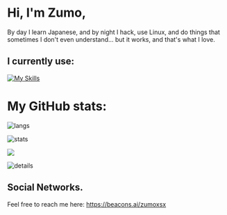 # Hi, I'm Zumo,
By day I learn Japanese, and by night I hack, use Linux, and do things that sometimes I don't even understand... but it works, and that's what I love.

## I currently use:
[![My Skills](https://skillicons.dev/icons?i=arch,figma&theme=dark)](https://skillicons.dev)

# My GitHub stats:
![langs](https://github-readme-stats.vercel.app/api/top-langs/?username=Zumoxsx&hide_border=true&layout=compact&card_width=350&theme=tokyonight&hide")

![stats](https://github-profile-summary-cards.vercel.app/api/cards/stats?username=Zumoxsx&layout=compact&card_width=350&theme=tokyonight)

![](https://github-readme-streak-stats.herokuapp.com/?user=Zumoxsx&hide_border=true&layout=compact&card_width=350&theme=tokyonight)

![details](https://github-profile-summary-cards.vercel.app/api/cards/profile-details?username=Zumoxsx&theme=tokyonight) 


##  Social Networks.
Feel free to reach me here:
https://beacons.ai/zumoxsx
